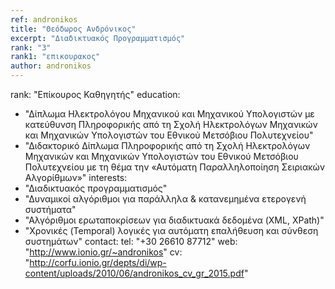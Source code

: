 ```yaml
---
ref: andronikos
title: "Θεόδωρος Ανδρόνικος"
excerpt: "Διαδικτυακός Προγραμματισμός"
rank: "3"
rank1: "επικουρακος"
author: andronikos
---
```


rank: "Επίκουρος Καθηγητής"
education:
  - "Δίπλωμα Ηλεκτρολόγου Μηχανικού και Μηχανικού Υπολογιστών με κατεύθυνση Πληροφορικής από τη Σχολή Ηλεκτρολόγων Μηχανικών και Μηχανικών Υπολογιστών του Εθνικού Μετσόβιου Πολυτεχνείου"
  - "Διδακτορικό Δίπλωμα Πληροφορικής από τη Σχολή Ηλεκτρολόγων Μηχανικών και Μηχανικών Υπολογιστών του Εθνικού Μετσόβιου Πολυτεχνείου με τη θέμα την «Αυτόματη Παραλληλοποίηση Σειριακών Αλγορίθμων»"
interests:
  - "Διαδικτυακός προγραμματισμός"
  - "Δυναμικοί αλγόριθμοι για παράλληλα & κατανεμημένα ετερογενή συστήματα"
  - "Αλγόριθμοι ερωταποκρίσεων για διαδικτυακά δεδομένα (XML, XPath)"
  - "Χρονικές (Temporal) λογικές για αυτόματη επαλήθευση και σύνθεση συστημάτων"
contact:
  tel: "+30 26610 87712"
  web: "http://www.ionio.gr/~andronikos"
  cv: "http://corfu.ionio.gr/depts/di/wp-content/uploads/2010/06/andronikos_cv_gr_2015.pdf"
  
